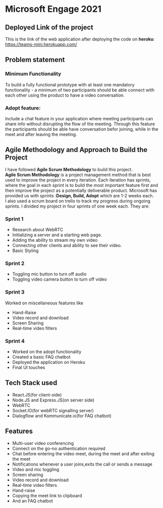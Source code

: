# Microsoft Engage 2021

## Deployed Link of the project

This is the link of the web application after deploying the code on **heroku**:
https://teams-mini.herokuapp.com/<br/>

## Problem statement

### Minimum Functionality

To build a fully functional prototype with at least one mandatory functionality -
a minimum of two participants should be able connect with each other using the product to have a video conversation.

### Adopt feature:

Include a chat feature in your application where meeting participants can share info without disrupting the flow of the meeting.
Through this feature the participants should be able have conversation befor joining, while in the meet and after leaving the meeting.

## Agile Methodology and Approach to Build the Project

I have followed **Agile Scrum Methodology** to build this project.<br/>
**Agile Scrum Methodology** is a project management method that is best used to improve the project in every iteration.
Each iteration has sprints, where the goal in each sprint is to build the most important feature first and then improve the project as a potentially deliverable product.
Microsoft has provided us with sprints :**Design, Build, Adopt** which are 1-2 weeks each.<br/>
I also used a scrum board on trello to track my progress during ongoing sprints.
I divided my project in four sprints of one week each.
They are:

### Sprint 1

- Research about WebRTC
- Initializing a server and a starting web page.
- Adding the ability to stream my own video
- Connecting other clients and ability to see their video.
- Basic Styling

### Sprint 2

- Toggling mic button to turn off audio
- Toggling video camera button to turn off video

### Sprint 3

Worked on miscellaneous features like

- Hand-Raise
- Video record and download
- Screen Sharing
- Real-time video filters

### Sprint 4

- Worked on the adopt functionality
- Created a basic FAQ chatbot
- Deployed the application on Heroku
- Final UI touches

## Tech Stack used

- React.JS(for client-side)
- Node.JS and Express.JS(on server side)
- WebRTC
- Socket.IO(for webRTC signalling server)
- Dialogflow and Kommunicate.io(for FAQ chatbot)

## Features

- Multi-user video conferencing
- Connect on the go-no authentication required
- Chat before entering the video meet, during the meet and after exiting the meet
- Notifications whenever a user joins,exits the call or sends a message
- Video and mic toggling
- Screen sharing
- Video record and download
- Real-time video filters
- Hand-raise
- Copying the meet link to clipboard
- And an FAQ chatbot
